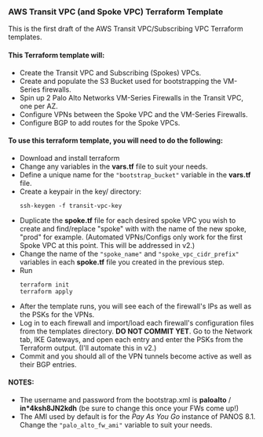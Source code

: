 ### AWS Transit VPC (and Spoke VPC) Terraform Template
This is the first draft of the AWS Transit VPC/Subscribing VPC Terraform templates.

#### This Terraform template will:
- Create the Transit VPC and Subscribing (Spokes) VPCs.
- Create and populate the S3 Bucket used for bootstrapping the VM-Series firewalls.
- Spin up 2 Palo Alto Networks VM-Series Firewalls in the Transit VPC, one per AZ.
- Configure VPNs between the Spoke VPC and the VM-Series Firewalls.
- Configure BGP to add routes for the Spoke VPCs.

#### To use this terraform template, you will need to do the following:
- Download and install terraform
- Change any variables in the __vars.tf__ file to suit your needs.
- Define a unique name for the `"bootstrap_bucket"` variable in the __vars.tf__ file.
- Create a keypair in the key/ directory:
  ```
  ssh-keygen -f transit-vpc-key
  ```
- Duplicate the __spoke.tf__ file for each desired spoke VPC you wish to create and find/replace
  "spoke" with with the name of the new spoke, "prod" for example. (Automated VPNs/Configs only
  work for the first Spoke VPC at this point. This will be addressed in v2.)
- Change the name of the `"spoke_name"` and `"spoke_vpc_cidr_prefix"` variables in each __spoke.tf__ file
  you created in the previous step.
- Run
  ```
  terraform init
  terraform apply
  ```
- After the template runs, you will see each of the firewall's IPs as well as the PSKs for the VPNs.
- Log in to each firewall and import/load each firewall's configuration files from the templates
  directory. __DO NOT COMMIT YET__. Go to the Network tab, IKE Gateways, and open each entry and enter
  the PSKs from the Terraform output. (I'll automate this in v2.)
- Commit and you should all of the VPN tunnels become active as well as their BGP entries.

#### NOTES:
- The username and password from the bootstrap.xml is __paloalto__ / __in*4ksh8JN2kdh__ (be sure to change this once your FWs come up!)
- The AMI used by default is for the _Pay As You Go_ instance of PANOS 8.1. Change the `"palo_alto_fw_ami"` variable to suit your needs.
